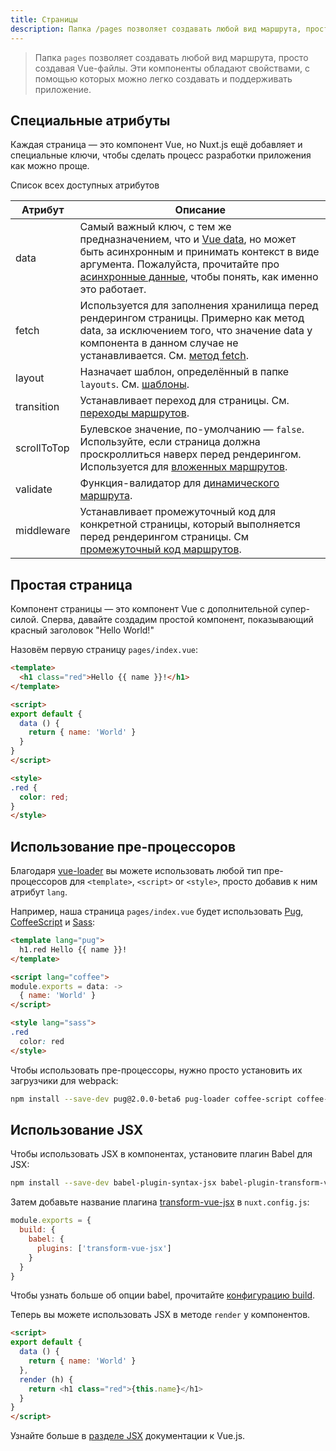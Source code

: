 ```yaml
---
title: Страницы
description: Папка /pages позволяет создавать любой вид маршрута, просто создавая Vue-файлы. Эти компоненты обладают свойствами, с помощью которых можно легко создавать и поддерживать приложение.
---
```


> Папка `pages` позволяет создавать любой вид маршрута, просто создавая Vue-файлы. Эти компоненты обладают свойствами, с помощью которых можно легко создавать и поддерживать приложение.

## Специальные атрибуты

Каждая страница — это компонент Vue, но Nuxt.js ещё добавляет и специальные ключи, чтобы сделать процесс разработки приложения как можно проще.

Список всех доступных атрибутов

| Атрибут | Описание |
|-----------|-------------|
| data | Самый важный ключ, с тем же предназначением, что и [Vue data](https://vuejs.org/v2/api/#Options-Data), но может быть асинхронным и принимать контекст в виде аргумента. Пожалуйста, прочитайте про [асинхронные данные](/guide/async-data), чтобы понять, как именно это работает. |
| fetch | Используется для заполнения хранилища перед рендерингом страницы. Примерно как метод data, за исключением того, что значение data у компонента в данном случае не устанавливается. См. [метод fetch](/guide/vuex-store#the-fetch-method). |
| layout | Назначает шаблон, определённый в папке `layouts`. См. [шаблоны](/guide/layouts). |
| transition | Устанавливает переход для страницы. См. [переходы маршрутов](/guide/routes-transitions). |
| scrollToTop | Булевское значение, по-умолчанию — `false`. Используйте, если страница должна проскроллиться наверх перед рендерингом. Используется для [вложенных маршрутов](/guide/nested-routes). |
| validate | Функция-валидатор для [динамического маршрута](/guide/dynamic-routes#validate-route-params). |
| middleware | Устанавливает промежуточный код для конкретной страницы, который выполняется перед рендерингом страницы. См [промежуточный код маршрутов](/guide/routes-middleware). |


## Простая страница

Компонент страницы — это компонент Vue с дополнительной супер-силой. Сперва, давайте создадим простой компонент, показывающий красный заголовок "Hello World!"

Назовём первую страницу `pages/index.vue`:

```html
<template>
  <h1 class="red">Hello {{ name }}!</h1>
</template>

<script>
export default {
  data () {
    return { name: 'World' }
  }
}
</script>

<style>
.red {
  color: red;
}
</style>
```

## Использование пре-процессоров

Благодаря [vue-loader](http://vue-loader.vuejs.org/en/configurations/pre-processors.html) вы можете использовать любой тип пре-процессоров для `<template>`, `<script>` or `<style>`, просто добавив к ним атрибут `lang`.

Например, наша страница `pages/index.vue` будет использовать [Pug](https://github.com/pugjs/pug),
[CoffeeScript](http://coffeescript.org) и [Sass](http://sass-lang.com/):

```html
<template lang="pug">
  h1.red Hello {{ name }}!
</template>

<script lang="coffee">
module.exports = data: ->
  { name: 'World' }
</script>

<style lang="sass">
.red
  color: red
</style>
```

Чтобы использовать пре-процессоры, нужно просто установить их загрузчики для webpack:
```bash
npm install --save-dev pug@2.0.0-beta6 pug-loader coffee-script coffee-loader node-sass sass-loader
```

## Использование JSX

Чтобы использовать JSX в компонентах, установите плагин Babel для JSX:
```bash
npm install --save-dev babel-plugin-syntax-jsx babel-plugin-transform-vue-jsx babel-helper-vue-jsx-merge-props
```

Затем добавьте название плагина [transform-vue-jsx](https://github.com/vuejs/babel-plugin-transform-vue-jsx) в `nuxt.config.js`:
```js
module.exports = {
  build: {
    babel: {
      plugins: ['transform-vue-jsx']
    }
  }
}
```

Чтобы узнать больше об опции babel, прочитайте [конфигурацию build](/api/configuration-build).

Теперь вы можете использовать JSX в методе `render` у компонентов.

```html
<script>
export default {
  data () {
    return { name: 'World' }
  },
  render (h) {
    return <h1 class="red">{this.name}</h1>
  }
}
</script>
```

Узнайте больше в [разделе JSX](https://vuejs.org/v2/guide/render-function.html#JSX) документации к Vue.js.
